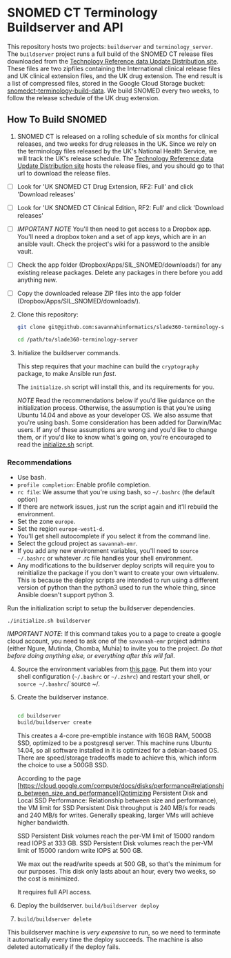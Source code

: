 # SNOMED CT Terminology Buildserver and API

This repository hosts two projects: `buildserver` and
`terminology_server`. The `buildserver` project runs a full build of the
SNOMED CT release files downloaded from the
[Technology Reference data Update Distribution site](https://isd.hscic.gov.uk/trud3/user/authenticated/group/2/pack/26). These
files are two zipfiles containing the International clinical release
files and UK clinical extension files, and the UK drug extension. The
end result is a list of compressed files, stored in the Google Cloud
Storage bucket:
[snomedct-terminology-build-data](https://console.cloud.google.com/storage/browser/snomedct-terminology-build-data/?project=savannah-emr). We
build SNOMED every two weeks, to follow the release schedule of the UK
drug extension.

## How To Build SNOMED

1. SNOMED CT is released on a rolling schedule of six months for
clinical releases, and two weeks for drug releases in the UK. Since we
rely on the terminology files released by the UK's National Health
Service, we will track the UK's release schedule. The
[Technology Reference data Update Distribution site](https://isd.hscic.gov.uk/trud3/user/authenticated/group/2/pack/26)
hosts the release files, and you should go to that url to download the
release files. 

- [ ] Look for 'UK SNOMED CT Drug Extension, RF2: Full' and click
  'Download releases'

- [ ] Look for 'UK SNOMED CT Clinical Edition, RF2: Full' and click 'Download releases'

- [ ] *IMPORTANT NOTE* You'll then need to get access to a Dropbox
  app. You'll need a dropbox token and a set of app keys, which are in
  an ansible vault. Check the project's wiki for a password to the
  ansible vault.

- [ ] Check the app folder (Dropbox/Apps/SIL_SNOMED/downloads/) for any
  existing release packages. Delete any packages in there before you add
  anything new.

- [ ] Copy the downloaded release ZIP files into the app folder
  (Dropbox/Apps/SIL_SNOMED/downloads/).

2. Clone this repository:
   ```bash
   git clone git@github.com:savannahinformatics/slade360-terminology-server.git

   cd /path/to/slade360-terminology-server
   ```


3. Initialize the buildserver commands.

   This step requires that your machine can build the `cryptography` package, to make Ansible run *fast*.
   
   The `initialize.sh` script will install this, and its requirements for you.

   *NOTE* Read the recommendations below if you'd like guidance on the
   initialization process. Otherwise, the assumption is that you're
   using Ubuntu 14.04 and above as your developer OS. We also assume
   that you're using bash. Some consideration has been added for
   Darwin/Mac users. If any of these assumptions are wrong and you'd
   like to change them, or if you'd like to know what's going on, you're
   encouraged to read the [initialize.sh](./initialize.sh) script.

### Recommendations
   + Use bash. 
   + `profile completion`: Enable profile completion.
   + `rc file`: We assume that you're using bash, so `~/.bashrc` (the default option)
   + If there are network issues, just run the script again and it'll rebuild the environment.
   + Set the zone `europe`.
   + Set the region `europe-west1-d`.
   + You'll get shell autocomplete if you select it from the command line.
   + Select the gcloud project as `savannah-emr`.
   + If you add any new environment variables, you'll need to `source ~/.bashrc` or whatever .rc file handles your shell environment.
   + Any modifications to the buildserver deploy scripts will require
   you to reinitialize the package if you don't want to create your own
   virtualenv. This is because the deploy scripts are intended to run
   using a different version of python than the python3 used to run the
   whole thing, since Ansible doesn't support python 3.


   Run the initialization script to setup the buildserver dependencies.

   `./initialize.sh buildserver`
   
   *IMPORTANT NOTE*: If this command takes you to a page to create a
   google cloud account, you need to ask one of the `savannah-emr`
   project admins (either Ngure, Mutinda, Chomba, Muhia) to invite you
   to the project. *Do that before doing anything else, or everything
   after this will fail*.

4. Source the environment variables from
   [this page](https://github.com/savannahinformatics/slade360-terminology-server/wiki/Keys-and-Environment-Variables-To-Deploy-Terminology-Server).
   Put them into your shell configuration (`~/.bashrc` or `~/.zshrc`)
   and restart your shell, or `source ~/.bashrc`/`source ~/.
   
5. Create the buildserver instance.

   ```bash 
   
   cd buildserver
   build/buildserver create
   ```

   This creates a 4-core pre-emptible instance with 16GB RAM, 500GB SSD,
   optimized to be a postgresql server. This machine runs Ubuntu 14.04,
   so all software installed in it is optimized for a debian-based
   OS. There are speed/storage tradeoffs made to achieve this, which
   inform the choice to use a 500GB SSD.
   
   According to the page [https://cloud.google.com/compute/docs/disks/performance#relationship_between_size_and_performance](Optimizing Persistent Disk and Local SSD Performance: Relationship between size and performance), the VM limit for SSD Persistent Disk
   throughput is 240 MB/s for reads and 240 MB/s for writes. Generally
   speaking, larger VMs will achieve higher bandwidth.

   SSD Persistent Disk volumes reach the per-VM limit of 15000 random
   read IOPS at 333 GB. SSD Persistent Disk volumes reach the per-VM
   limit of 15000 random write IOPS at 500 GB. 
   
   We max out the read/write speeds at 500 GB, so that's the minimum for
   our purposes. This disk only lasts about an hour, every two weeks, so
   the cost is minimized.
   
   It requires full API access.

6. Deploy the buildserver.
`build/buildserver deploy`

7. `build/buildserver delete`

This buildserver machine is *very expensive* to run, so we need to
terminate it automatically every time the deploy succeeds. The machine
is also deleted automatically if the deploy fails.
